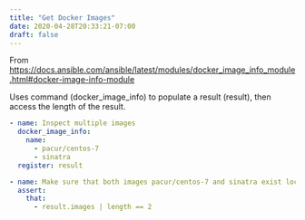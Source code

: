 ```yaml
---
title: "Get Docker Images"
date: 2020-04-28T20:33:21-07:00
draft: false
---
```


From <https://docs.ansible.com/ansible/latest/modules/docker_image_info_module.html#docker-image-info-module>

Uses command (docker_image_info) to populate a result (result), then access the length of the result.

```yaml
- name: Inspect multiple images
  docker_image_info:
    name:
      - pacur/centos-7
      - sinatra
  register: result

- name: Make sure that both images pacur/centos-7 and sinatra exist locally
  assert:
    that:
      - result.images | length == 2
```
